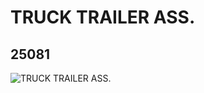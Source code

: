 # TRUCK TRAILER ASS.
## 25081
![TRUCK TRAILER ASS.](https://lc-www-live-s.legocdn.com/media/bricks/5/2/6137083.jpg)